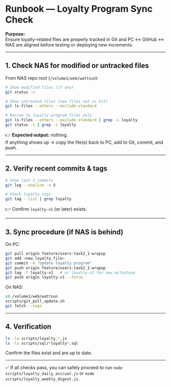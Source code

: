 # Runbook — Loyalty Program Sync Check

**Purpose:**  
Ensure loyalty-related files are properly tracked in Git and PC ↔ GitHub ↔ NAS are aligned before testing or deploying new increments.

---

## 1. Check NAS for modified or untracked files

From NAS repo root (`/volume1/web/wattsun`):

```bash
# Show modified files (if any)
git status -s

# Show untracked files (new files not in Git)
git ls-files --others --exclude-standard

# Narrow to loyalty program files only
git ls-files --others --exclude-standard | grep -i loyalty
git status -s | grep -i loyalty
```

👉 **Expected output:** nothing.  
If anything shows up → copy the file(s) back to PC, add to Git, commit, and push.

---

## 2. Verify recent commits & tags

```bash
# Show last 5 commits
git log --oneline -n 5

# Check loyalty tags
git tag --list | grep loyalty
```

👉 Confirm `loyalty-v1` (or later) exists.

---

## 3. Sync procedure (if NAS is behind)

On PC:

```bash
git pull origin feature/users-task2_1-wrapup
git add <new_loyalty_file>
git commit -m "Update loyalty program"
git push origin feature/users-task2_1-wrapup
git tag -f loyalty-v1   # or loyalty-v2 for new milestone
git push origin loyalty-v1 --force
```

On NAS:

```bash
cd /volume1/web/wattsun
scripts/git_pull_update.sh
git fetch --tags
```

---

## 4. Verification

```bash
ls -la scripts/loyalty_*.js
ls -la scripts/sql/*loyalty*.sql
```

Confirm the files exist and are up to date.

---

✅ If all checks pass, you can safely proceed to run `node scripts/loyalty_daily_accrual.js` or `node scripts/loyalty_weekly_digest.js`.
